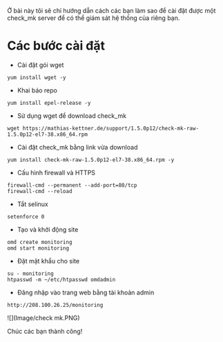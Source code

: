 Ở bài này tôi sẽ chỉ hướng dẫn cách các bạn làm sao để cài đặt được một check_mk server để có thể giám sát hệ thống của riêng bạn.
# Các bước cài đặt
- Cài đặt gói wget
```
yum install wget -y
```
- Khai báo repo
```
yum install epel-release -y
```
- Sử dụng wget để download check_mk
```
wget https://mathias-kettner.de/support/1.5.0p12/check-mk-raw-1.5.0p12-el7-38.x86_64.rpm
```
- Cài đặt check_mk bằng link vừa download
```
yum install check-mk-raw-1.5.0p12-el7-38.x86_64.rpm -y 
```
- Cấu hình firewall và HTTPS
```
firewall-cmd --permanent --add-port=80/tcp
firewall-cmd --reload
```
-  Tắt selinux
```
setenforce 0 
```
- Tạo và khởi động site
```
omd create monitoring
omd start monitoring
```
- Đặt mật khẩu cho site
```
su - monitoring
htpasswd -m ~/etc/htpasswd omdadmin
```
- Đăng nhập vào trang web bằng tài khoản admin
```
http://208.100.26.25/monitoring
```
![](Image/check mk.PNG)

Chúc các bạn thành công!